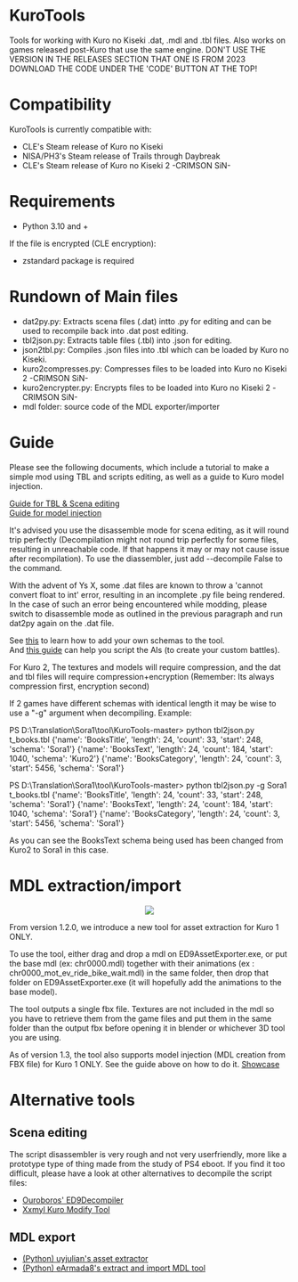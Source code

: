 # KuroTools
Tools for working with Kuro no Kiseki .dat, .mdl and .tbl files. Also works on games released post-Kuro that use the same engine.
DON'T USE THE VERSION IN THE RELEASES SECTION THAT ONE IS FROM 2023 DOWNLOAD THE CODE UNDER THE 'CODE' BUTTON AT THE TOP!

# Compatibility
KuroTools is currently compatible with:
- CLE's Steam release of Kuro no Kiseki
- NISA/PH3's Steam release of Trails through Daybreak
- CLE's Steam release of Kuro no Kiseki 2 -CRIMSON SiN-

# Requirements
- Python 3.10 and +

If the file is encrypted (CLE encryption):
- zstandard package is required

# Rundown of Main files
- dat2py.py: Extracts scena files (.dat) intto .py for editing and can be used to recompile back into .dat post editing.
- tbl2json.py: Extracts table files (.tbl) into .json for editing.
- json2tbl.py: Compiles .json files into .tbl which can be loaded by Kuro no Kiseki.
- kuro2compresses.py: Compresses files to be loaded into Kuro no Kiseki 2 -CRIMSON SiN-
- kuro2encrypter.py: Encrypts files to be loaded into Kuro no Kiseki 2 -CRIMSON SiN-
- mdl folder: source code of the MDL exporter/importer

# Guide
Please see the following documents, which include a tutorial to make a simple mod using TBL and scripts editing, as well as a guide to Kuro model injection.

[Guide for TBL & Scena editing](https://docs.google.com/document/d/19ajbTZzda54i5xZWDLXOq0oOVQrhJYXU9rmgz3Ya3Bc/edit?usp=sharing)  
[Guide for model injection](https://github.com/Trails-Research-Group/Doc/wiki/How-to:-Import-custom-models-to-Kuro-no-Kiseki)

It's advised you use the disassemble mode for scena editing, as it will round trip perfectly (Decompilation might not round trip perfectly for some files, resulting in unreachable code. If that happens it may or may not cause issue after recompilation). To use the diassembler, just add --decompile False to the command.

With the advent of Ys X, some .dat files are known to throw a 'cannot convert float to int' error, resulting in an incomplete .py file being rendered. In the case of such an error being encountered while modding, please switch to disassemble mode as outlined in the previous paragraph and run dat2py again on the .dat file.

See [this](https://docs.google.com/document/d/1n_nECCpRQJacN2i3g4gAVZtsiHF1Bg2XzVwrp7oOGl8/edit?usp=sharing) to learn how to add your own schemas to the tool.  
And [this guide](https://docs.google.com/document/d/1ofetrdRn3BY8GIqfnzWrutw9MnyNEfLYZ6NOgxZzg8A/edit) can help you script the AIs (to create your custom battles).    
  
For Kuro 2, The textures and models will require compression, and the dat and tbl files will require compression+encryption (Remember: Its always compression first, encryption second) 

If 2 games have different schemas with identical length it may be wise to use a "-g" argument when decompiling. Example:

PS D:\Translation\Sora1\tool\KuroTools-master> python tbl2json.py t_books.tbl
{'name': 'BooksTitle', 'length': 24, 'count': 33, 'start': 248, 'schema': 'Sora1'}
{'name': 'BooksText', 'length': 24, 'count': 184, 'start': 1040, 'schema': 'Kuro2'}
{'name': 'BooksCategory', 'length': 24, 'count': 3, 'start': 5456, 'schema': 'Sora1'}

PS D:\Translation\Sora1\tool\KuroTools-master> python tbl2json.py -g Sora1 t_books.tbl
{'name': 'BooksTitle', 'length': 24, 'count': 33, 'start': 248, 'schema': 'Sora1'}
{'name': 'BooksText', 'length': 24, 'count': 184, 'start': 1040, 'schema': 'Sora1'}
{'name': 'BooksCategory', 'length': 24, 'count': 3, 'start': 5456, 'schema': 'Sora1'}

As you can see the BooksText schema being used has been changed from Kuro2 to Sora1 in this case.

# MDL extraction/import
<p align="center"><img src="https://user-images.githubusercontent.com/69110695/185493665-86b7cf3f-23a2-40e7-84d2-cb868ba66348.gif"/></p>

From version 1.2.0, we introduce a new tool for asset extraction for Kuro 1 ONLY. 

To use the tool, either drag and drop a mdl on ED9AssetExporter.exe, or put the base mdl (ex: chr0000.mdl) together with their animations (ex : chr0000_mot_ev_ride_bike_wait.mdl) in the same folder, then drop that folder on ED9AssetExporter.exe (it will hopefully add the animations to the base model).

The tool outputs a single fbx file.
Textures are not included in the mdl so you have to retrieve them from the game files and put them in the same folder than the output fbx before opening it in blender or whichever 3D tool you are using.

As of version 1.3, the tool also supports model injection (MDL creation from FBX file) for Kuro 1 ONLY. See the guide above on how to do it.
[Showcase](https://www.youtube.com/watch?v=XWN_7Lbtjfw)
# Alternative tools
## Scena editing
The script disassembler is very rough and not very userfriendly, more like a prototype type of thing made from the study of PS4 eboot. If you find it too difficult, please have a look at other alternatives to decompile the script files:
- [Ouroboros' ED9Decompiler](https://github.com/Ouroboros/Falcom/tree/master/Decompiler2/Falcom/ED9) 
- [Xxmyl Kuro Modify Tool](https://github.com/Xxmyl/KuroModifyTool/tree/v0.5-beta/KuroModifyTool)
## MDL export
- [(Python) uyjulian's asset extractor](https://gist.github.com/uyjulian/9a9d6395682dac55d113b503b1172009)  
- [(Python) eArmada8's extract and import MDL tool](https://github.com/eArmada8/kuro_mdl_tool)

